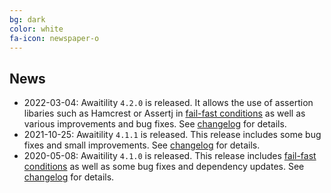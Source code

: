 ```yaml
---
bg: dark
color: white
fa-icon: newspaper-o
---
```

## News
* 2022-03-04: Awaitility `4.2.0` is released. It allows the use of assertion libaries such as Hamcrest or Assertj in [fail-fast conditions](https://github.com/awaitility/awaitility/wiki/Usage#fail-fast-conditions) as well as various improvements and bug fixes. See [changelog](https://raw.githubusercontent.com/awaitility/awaitility/master/changelog.txt) for details.
* 2021-10-25: Awaitility `4.1.1` is released. This release includes some bug fixes and small improvements. See [changelog](https://raw.githubusercontent.com/awaitility/awaitility/master/changelog.txt) for details.
* 2020-05-08: Awaitility `4.1.0` is released. This release includes [fail-fast conditions](https://github.com/awaitility/awaitility/wiki/Usage#fail-fast-conditions) as well as some bug fixes and dependency updates. See [changelog](https://raw.githubusercontent.com/awaitility/awaitility/master/changelog.txt) for details.